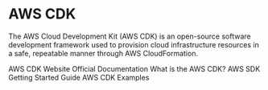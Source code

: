 # AWS CDK

The AWS Cloud Development Kit (AWS CDK) is an open-source software development framework used to provision cloud infrastructure resources in a safe, repeatable manner through AWS CloudFormation.

<BadgeLink badgeText='Official Website' colorScheme='blue' href='https://aws.amazon.com/cdk/'>AWS CDK Website</BadgeLink>
<BadgeLink badgeText='Official Documentation' colorScheme='blue' href='https://docs.aws.amazon.com/cdk/index.html'>Official Documentation</BadgeLink>
<BadgeLink badgeText='AWS CDK Explained' colorScheme='blue' href='https://docs.aws.amazon.com/cdk/v2/guide/home.html'>What is the AWS CDK?</BadgeLink>
<BadgeLink badgeText='Getting Started Guide' colorScheme='blue' href='https://docs.aws.amazon.com/cdk/v2/guide/getting_started.html'>AWS SDK Getting Started Guide</BadgeLink>
<BadgeLink badgeText='AWS CDK Examples' colorScheme='blue' href='https://github.com/aws-samples/aws-cdk-examples'>AWS CDK Examples</BadgeLink>
